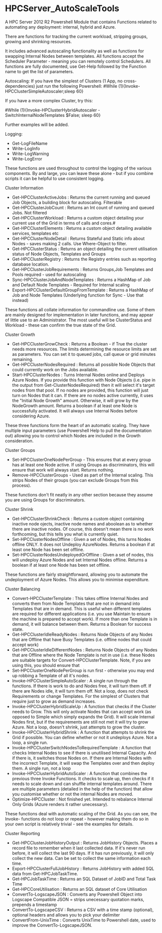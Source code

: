 # HPCServer_AutoScaleTools
A HPC Server 2012 R2 Powershell Module that contains Functions related to automating any deployment: internal, hybrid and Azure.

There are functions for tracking the current workload, stripping groups, growing and shrinking resources. 

It includes advanced autoscaling functionality as well as functions for swapping Internal Nodes between templates. All functions accept the Scheduler Parameter - meaning you can remotely control Schedulers. All functions are fully documented, use Get-Help followed by the Function name to get the list of parameters. 

Autoscaling: 
If you have the simplest of Clusters (1 App, no cross-dependencies) just run the following Powershell:
#While (1){Invoke-HPCClusterSimpleAutoscaler;sleep 60}

If you have a more complex Cluster, try this:

#While (1){Invoke-HPClusterHybridAutoscaler - SwitchInternalNodeTemplates $False; sleep 60}

Further examples will be added. 

Logging:
 - Get-LogFileName
 - Write-LogInfo
 - Write-LogWarning
 - Write-LogError

These functions are used throughout to control the logging of the various components. By and large, you can leave these alone - but if you combine scripts it can be helpful to use consistent logging. 

Cluster Information
  - Get-HPCClusterActiveJobs : Returns the current running and queued Job Objects, a building block for autoscaling. Filterable
  - Get-HPCClusterJobCount : Returns an Int count of running and queued Jobs. Not filtered 
  - Get-HPCClusterWorkload : Returns a custom object detailing your current use of the Grid in terms of calls and cores.#
  - Get-HPCClusterElements : Returns a custom object detailing available services, templates etc
  - Get-HPCClusterNodeDetail : Returns Stateful and Static info about Nodes - saves making 2 calls. Use Where-Object to filter.
  - Get-HPCClusterStatus : Returns an object detailing the current utilisation status of Node Objects, Templates and Groups
  - Get-HPCClusterRegistry : Returns the Registry entries such as reporting database location.
  - Get-HPCClusterJobRequirements : Returns Groups,Job Templates and Pools required - used for autoscaling
  - Sync-HPCClusterJobAndNodeTemplates : Returns a HashMap of Job and Default Node Templates - Required for Internal scaling
  - Export-HPCClusterDefaultGroupFromTemplate : Returns a HashMap of Job and Node Templates (Underlying function for Sync - Use that instead)

These functions all collate information for commandline use. Some of them are mainly designed for implementation in later functions, and may appear of little use to an Administrator. The most useful will be ClusterStatus and Workload - these can confirm the true state of the Grid.

Cluster Growth
  - Get-HPCClusterGrowCheck : Returns a Boolean - if True the cluster needs more resources. The limits determining the resource limits are set as parameters. You can set it to queued jobs, call queue or grid minutes remaining. 
  - Get-HPCClusterNodesRequired : Returns all possible Node Objects that could currently work on the Jobs available.
  - Start-HPCClusterNodes : Turns Internal Nodes online and Deploys Azure Nodes. If you provide this function with Node Objects (i.e. pipe in the output from Get-ClusterNodesRequired) then it will select it's target nodes from that pool. If no nodes are provided, this function will just turn on Nodes that it can. If there are no nodes active currently, it uses the "Initial Node Growth" amount. Otherwise, it will grow by the NodeGrowth amount. Returns a boolean if at least one Node is successfully activated. It will always use Internal Nodes before considering Azure. 

These three functions form the heart of an automatic scaling. They have multiple input parameters (use Powershell Help to pull the documentation out) allowing you to control which Nodes are included in the Growth consideration. 

Cluster Groups
  - Set-HPCClusterOneNodePerGroup - This ensures that at every group has at least one Node active. If using Groups as discriminators, this will ensure that work will always start. Returns nothing.
  - Remove-HPCClusterGroups - Used as part of the Internal scaling. This strips Nodes of their groups (you can exclude Groups from this process). 

These functions don't fit neatly in any other section because they assume you are using Groups for discriminators. 

Cluster Shrink
  - Get-HPCClusterShrinkCheck : Returns a custom object containing inactive node ojects, inactive node names and aboolean as to whether there are inactive nodes. Of course, this doesn't mean there is no work forthcoming, but this tells you what is currently quiet.
  - Set-HPCClusterNodesOffline : Given a set of Nodes, this turns Nodes offline ONLY. It does not Undeploy AzureNodes. Returns a boolean if at least one Node has been set offline.
  - Set-HPCClusterNodesUndeployedOrOffline : Given a set of nodes, this will undeploy Azure Nodes and set Internal Nodes offline. Returns a boolean if at least one Node has been set offline.

These functions are fairly straightforward, allowing you to automate the undeployment of Azure Nodes. This allows you to minimise expenditure. 

Cluster Balancing

  - Convert-HPCClusterTemplate : This takes offline Internal Nodes and converts them from Node Templates that are not in demand into Templates that are in demand. This is useful when different templates are required for different applications (i.e. you use Maintain to ensure the machine is prepared to accept work). If more than one Template is in demand, it will balance between them. Returns a Boolean for success state.
  - Get-HPCClusterIdleReadyNodes : Returns Node Objects of any Nodes that are Offline that have Busy Templates (i.e. offline nodes that could accept work)
  - Get-HPCClusterIdleDifferentNodes : Returns Node Objects of any Nodes that are Offline where the Node Template is not in use (i.e. these Nodes are suitable targets for Convert-HPCClusterTemplate. Note, if you are using this, you should ensure that
  - Set-HPCClusterOneNodePerGroup is run first - otherwise you may end up robbing a Template of all it's nodes. 
  - Invoke-HPCClusterSimpleAutoScaler : A single run through the functions. If there is work to do and Nodes free, it will turn them off. If there are Nodes idle, it will turn them off. Not a loop, does not check Requirements or change Templates. For the simplest of Clusters that require just to grow as demand increases.
  - Invoke-HPCClusterHybridScaleUp : A function that checks if the Cluster needs to Grow. This will only activate Nodes that can accept work (as opposed to Simple which simply expands the Grid). It will scale Internal Nodes first, but if the requirements are still not met it will try to grow Azure. Not a loop, doesn't shrink, just attempts to grow the cluster.
  - Invoke-HPCClusterHybridShrink : A function that attempts to shrink the Grid if possible. You can define whether or not it undeploys Azure. Not a loop, a single run.
  - Invoke-HPCClusterSwitchNodesToRequiredTemplate : A function that checks Internal Nodes to see if there is unutilised Internal Capacity. And if there is, it switches those Nodes on. If there are Internal Nodes with the incorrect Template, it will swap the Templates over and then deploy them. A single run, not a loop
  - Invoke-HPCClusterHybridAutoScaler : A function that combines the previous three Invoke Functions. It checks to scale up, then checks if it needs to scale down and can shuffle internal templates around. There are multiple parameters (detailed in the help of the function) that allow you customise whether or not the internal Nodes are moved. 
  - Optimize-HPCCluster : Not finished yet. Intended to rebalance Internal Only Grids (Azure renders it rather unecessary). 

These functions deal with automatic scaling of the Grid. As you can see, the Invoke- functions do not loop or repeat - however making them do so in your own script is relatively trivial - see the examples for details. 

Cluster Reporting
  - Get-HPCClusterJobHistoryOutput : Returns JobHistory Objects. Places a record file to remember when it last collected data. If it's never run before, it will collect the last 90 days. If it has run previously, it will only collect the new data. Can be set to collect the same information each time. 
  - Export-HPCClusterFullJobHistory : Returns JobHistory with added SQL data from Get-HPCJobTaskTime. 
  - Get-HPCJobTaskTime : Returns an SQL Dataset of JobID and Total Task Time
  - Get-HPCCoreUtilisation : Returns an SQL dataset of Core Utilisation
  - ConvertTo-LogscapeJSON : Converts any Powershell Object into Logscape Compatible JSON = strips unecessary quotation marks, prepends a timestamp
  - ConvertTo-LogscapeCSV : Returns a CSV with a time stamp (optional),  optional headers and allows you to pick your delimiter
  - ConvertFrom-UnixTime : Converts UnixTime to Powershell date, used to improve the ConvertTo-LogscapeJSON. 
